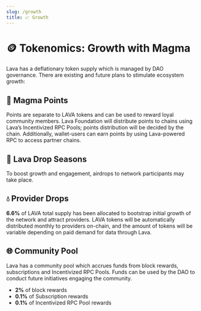 ```yaml
---
slug: /growth
title: 📈 Growth
---
```


# 🪙 Tokenomics: Growth with Magma
Lava has a deflationary token supply which is managed by DAO governance. There are existing and future plans to stimulate ecosystem growth: 

## 🌋 Magma Points 
Points are separate to LAVA tokens and can be used to reward loyal community members. Lava Foundation will distribute points to chains using Lava’s Incentivized RPC Pools; points distribution will be decided by the chain. Additionally, wallet-users can earn points by using Lava-powered RPC to access partner chains. 

## 🎉 Lava Drop Seasons
To boost growth and engagement, airdrops to network participants may take place. 

## 💧 Provider Drops
**6.6%** of LAVA total supply has been allocated to bootstrap initial growth of the network and attract providers.
LAVA tokens will be automatically distributed monthly to providers on-chain, and the amount of tokens will be variable depending on paid demand for data through Lava.

## 🌐 Community Pool
Lava has a community pool which accrues funds from block rewards, subscriptions and Incentivized RPC Pools. Funds can be used by the DAO to conduct future initiatives engaging the community. 
- **2%** of block rewards 
- **0.1%** of Subscription rewards
- **0.1%** of Incentivized RPC Pool rewards 


